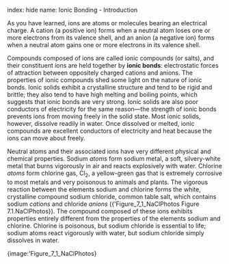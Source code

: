 index: hide
name: Ionic Bonding - Introduction

As you have learned, ions are atoms or molecules bearing an electrical charge. A cation (a positive ion) forms when a neutral atom loses one or more electrons from its valence shell, and an anion (a negative ion) forms when a neutral atom gains one or more electrons in its valence shell.

Compounds composed of ions are called ionic compounds (or salts), and their constituent ions are held together by  **ionic bonds**: electrostatic forces of attraction between oppositely charged cations and anions. The properties of ionic compounds shed some light on the nature of ionic bonds. Ionic solids exhibit a crystalline structure and tend to be rigid and brittle; they also tend to have high melting and boiling points, which suggests that ionic bonds are very strong. Ionic solids are also poor conductors of electricity for the same reason—the strength of ionic bonds prevents ions from moving freely in the solid state. Most ionic solids, however, dissolve readily in water. Once dissolved or melted, ionic compounds are excellent conductors of electricity and heat because the ions can move about freely.

Neutral atoms and their associated ions have very different physical and chemical properties. Sodium  *atoms* form sodium metal, a soft, silvery-white metal that burns vigorously in air and reacts explosively with water. Chlorine  *atoms* form chlorine gas, Cl<sub>2</sub>, a yellow-green gas that is extremely corrosive to most metals and very poisonous to animals and plants. The vigorous reaction between the elements sodium and chlorine forms the white, crystalline compound sodium chloride, common table salt, which contains sodium  *cations* and chloride  *anions* ({'Figure_7_1_NaClPhotos Figure 7.1.NaClPhotos}). The compound composed of these ions exhibits properties entirely different from the properties of the elements sodium and chlorine. Chlorine is poisonous, but sodium chloride is essential to life; sodium atoms react vigorously with water, but sodium chloride simply dissolves in water.


{image:'Figure_7_1_NaClPhotos}
        
